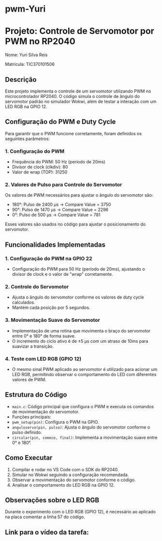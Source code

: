 # pwm-Yuri

# Projeto: Controle de Servomotor por PWM no RP2040

Nome: Yuri Silva Reis

Matrícula: TIC370101506

## Descrição
Este projeto implementa o controle de um servomotor utilizando PWM no microcontrolador RP2040. O código simula o controle de ângulo do servomotor padrão no simulador Wokwi, além de testar a interação com um LED RGB na GPIO 12.

## Configuração do PWM e Duty Cycle
Para garantir que o PWM funcione corretamente, foram definidos os seguintes parâmetros:

### 1. Configuração do PWM
- Frequência do PWM: 50 Hz (período de 20ms)
- Divisor de clock (clkdiv): 80
- Valor de wrap (TOP): 31250

### 2. Valores de Pulso para Controle do Servomotor
Os valores de PWM necessários para ajustar o ângulo do servomotor são:

- 180°: Pulso de 2400 µs → Compare Value = 3750
- 90°: Pulso de 1470 µs → Compare Value = 2296
- 0°: Pulso de 500 µs → Compare Value = 781

Esses valores são usados no código para ajustar o posicionamento do servomotor.

## Funcionalidades Implementadas

### 1. Configuração do PWM na GPIO 22
- Configuração do PWM para 50 Hz (período de 20ms), ajustando o divisor de clock e o valor de "wrap" corretamente.

### 2. Controle do Servomotor
- Ajusta o ângulo do servomotor conforme os valores de duty cycle calculados.
- Mantém cada posição por 5 segundos.

### 3. Movimentação Suave do Servomotor
- Implementação de uma rotina que movimenta o braço do servomotor entre 0° e 180° de forma suave.
- O incremento do ciclo ativo é de ±5 µs com um atraso de 10ms para suavizar a transição.

### 4. Teste com LED RGB (GPIO 12)
- O mesmo sinal PWM aplicado ao servomotor é utilizado para acionar um LED RGB, permitindo observar o comportamento do LED com diferentes valores de PWM.

## Estrutura do Código

- `main.c`: Código principal que configura o PWM e executa os comandos de movimentação do servomotor.
- Funções principais:
- `pwm_setup(pin)`: Configura o PWM na GPIO.
- `anguloservo(pin, pulso)`: Ajusta o ângulo do servomotor conforme o pulso definido.
- `circular(pin, comeco, final)`: Implementa a movimentação suave entre 0° e 180°.



## Como Executar
1. Compilar e rodar no VS Code com o SDK do RP2040.
2. Simular no Wokwi seguindo a configuração recomendada.
3. Observar a movimentação do servomotor conforme o código.
4. Analisar o comportamento do LED RGB na GPIO 12.



## Observações sobre o LED RGB
Durante o experimento com o LED RGB (GPIO 12), é necessário ao aplicado na placa comentar a linha 57 do código. 


## Link para o vídeo da tarefa:
